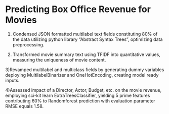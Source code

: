 # Predicting Box Office Revenue for Movies
1) Condensed JSON formatted multilabel text fields constituting 80% of the data utilizing python library “Abstract Syntax Trees”, optimizing data preprocessing.  

2) Transformed movie summary text using TFIDF into quantitative values, measuring the uniqueness of movie content.

3)Revamped multilabel and multiclass fields by generating dummy variables deploying MultilabelBinarizer and OneHotEncoding, creating model ready inputs. 

4)Assessed impact of a Director, Actor, Budget, etc. on the movie revenue, employing sci-kit learn ExtraTreesClassifier, yielding 5 prime features contributing 60% to Randomforest prediction with evaluation parameter RMSE equals 1.58.
